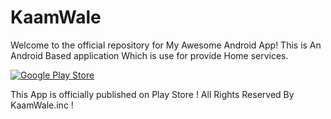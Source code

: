# KaamWale
Welcome to the official repository for My Awesome Android App!
This is An Android Based application Which is use for provide Home services.

[![Google Play Store](https://play.google.com/store/apps/details?id=help.service.kaamwale)](https://play.google.com/store/apps/details?id=help.service.kaamwale)

This App is officially published on Play Store !
All Rights Reserved By KaamWale.inc !
